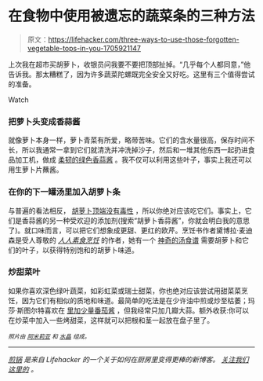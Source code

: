 # 在食物中使用被遗忘的蔬菜条的三种方法

> 原文：<https://lifehacker.com/three-ways-to-use-those-forgotten-vegetable-tops-in-you-1705921147>

上次我在超市买胡萝卜，收银员问我要不要把顶部扯掉。“几乎每个人都同意，”他告诉我。那太糟糕了，因为许多蔬菜陀螺既完全安全又好吃。这里有三个值得尝试的准备。

Watch

### 把萝卜头变成香蒜酱

就像萝卜本身一样，萝卜青菜有所爱，略带苦味。它们的含水量很高，保存时间不长，所以我通常一拿到它们就清洗并冲洗掉沙子，然后和一堆其他东西一起扔进食品加工机，做成 [柔韧的绿色香蒜酱](https://lifehacker.com/make-green-pesto-from-just-about-anything-with-these-ra-1704523343) 。我不仅可以利用这些叶子，事实上我还可以用生萝卜片蘸酱。

### 在你的下一罐汤里加入胡萝卜条

与普遍的看法相反， [胡萝卜顶端没有毒性](http://www.gardenbetty.com/2013/07/are-carrot-tops-toxic-the-short-answer-no/) ，所以你绝对应该吃它们。事实上，它们是香蒜酱的另一种受欢迎的添加剂(搜索“胡萝卜香蒜酱”，你就会明白我的意思了)。就口味而言，可以把它们想象成更甜、更红的欧芹。烹饪书作者黛博拉·麦迪森是受人尊敬的 [*人人素食烹饪*](http://www.amazon.com/Vegetarian-Cooking-Everyone-Deborah-Madison/dp/0767927478?asc_campaign=InlineText&asc_refurl=https://lifehacker.com/three-ways-to-use-those-forgotten-vegetable-tops-in-you-1705921147&asc_source=&tag=kinjalifehackerlink-20) 的作者，她有一个 [神奇的汤食谱](http://journalsquarecsa.weebly.com/uploads/5/6/0/1/5601342/carrots.pdf) 需要胡萝卜和它们的叶子，以获得特别饱和的胡萝卜味道。

### 炒甜菜叶

如果你喜欢深色绿叶蔬菜，如彩虹菜或瑞士甜菜，你也绝对应该尝试用甜菜菜烹饪，因为它们有相似的质地和味道。最简单的吃法是在少许油中煎或炒至枯萎；玛莎·斯图尔特喜欢在 [里加少量番茄酱](http://www.marthastewart.com/1074360/sauteed-beet-greens) ，但我经常只加几瓣大蒜。额外收获:你可以在炒菜中加入一些烤甜菜，这样就可以把根和茎一起放在盘子里了。

*<small>照片由</small>* [*<small>阿米莉亚</small>*](https://www.flickr.com/photos/simpleprovisions/14253293997/) *<small>和</small>* [*<small>水晶</small>*](https://www.flickr.com/photos/crystalflickr/2734928415/) *<small>组成。</small>*

* * *

[*煎锅*](http://skillet.lifehacker.com) *是来自 Lifehacker 的一个关于如何在厨房里变得更棒的新博客。* [*关注我们这里的*](http://www.twitter.com/skilletLH) *。*